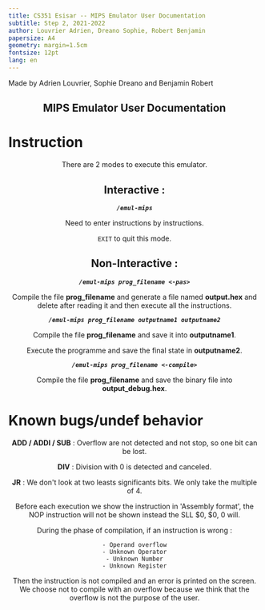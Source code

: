 ```yaml
---
title: CS351 Esisar -- MIPS Emulator User Documentation
subtitle: Step 2, 2021-2022 
author: Louvrier Adrien, Dreano Sophie, Robert Benjamin
papersize: A4
geometry: margin=1.5cm
fontsize: 12pt
lang: en
---
```


Made by Adrien Louvrier, Sophie Dreano and Benjamin Robert

<div style="text-align: center;">

## MIPS Emulator User Documentation

</div>

# **Instruction**
<div style="text-align: center;">
There are 2 modes to execute this emulator.

## **Interactive** :
***`/emul-mips`***

Need to enter instructions by instructions.

`EXIT` to quit this mode.

## **Non-Interactive** : 

***`/emul-mips prog_filename <-pas>`***

Compile the file **prog_filename** and generate a file named **output.hex** and delete after reading it and then execute all the instructions.

***`/emul-mips prog_filename outputname1 outputname2`***

Compile the file **prog_filename** and save it into **outputname1**.

Execute the programme and save the final state in **outputname2**.

***`/emul-mips prog_filename <-compile>`***

Compile the file **prog_filename** and save the binary file into **output_debug.hex**.
</div>


# **Known bugs/undef behavior**
<div style="text-align: center;">

**ADD / ADDI / SUB** : Overflow are not detected and not stop, so one bit can be lost.

**DIV** : Division with 0 is detected and canceled.

**JR** : We don't look at two leasts significants bits. We only take the multiple of 4.

Before each execution we show the instruction in 'Assembly format', the NOP instruction will not be shown instead the SLL $0, $0, 0 will.

During the phase of compilation, if an instruction is wrong :

	- Operand overflow
	- Unknown Operator
	- Unknown Number
	- Unknown Register

Then the instruction is not compiled and an error is printed on the screen.
We choose not to compile with an overflow because we think that the overflow is not the purpose of the user.
</div>
